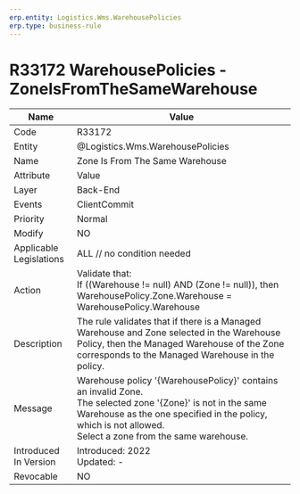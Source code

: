 ```yaml
---
erp.entity: Logistics.Wms.WarehousePolicies
erp.type: business-rule
---
```

# R33172 WarehousePolicies - ZoneIsFromTheSameWarehouse

| Name | Value |
| ---- | ----- |
| Code | R33172 |
| Entity | @Logistics.Wms.WarehousePolicies |
| Name | Zone Is From The Same Warehouse |
| Attribute | Value |
| Layer | Back-End                                        |
| Events | ClientCommit |
| Priority | Normal |
| Modify | NO |
| Applicable Legislations | ALL // no condition needed |
| Action | Validate that: <br/> If ((Warehouse != null) AND (Zone != null)), then  WarehousePolicy.Zone.Warehouse = WarehousePolicy.Warehouse |
| Description | The rule validates that if there is a Managed Warehouse and Zone selected in the Warehouse Policy, then the Managed Warehouse of the Zone corresponds to the Managed Warehouse in the policy. |
| Message | Warehouse policy '{WarehousePolicy}' contains an invalid Zone. <br/> The selected zone '{Zone}' is not in the same Warehouse as the one specified in the policy, which is not allowed. <br/> Select a zone from the same warehouse.|
| Introduced In Version | Introduced: 2022<br>Updated: - |
| Revocable | NO |
